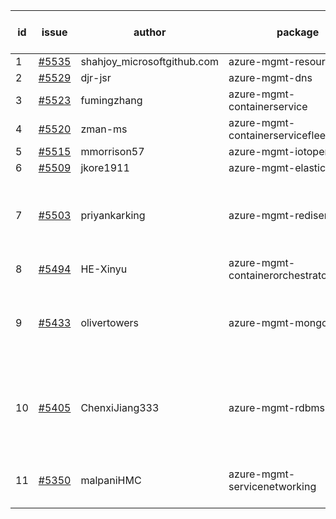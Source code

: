 | id | issue | author | package | assignee | bot advice | created date of issue | target release date | date from target |
| ------ | ------ | ------ | ------ | ------ | ------ | ------ | ------ | :-----: |
| 1 | [#5535](https://github.com/Azure/sdk-release-request/issues/5535) | shahjoy_microsoftgithub.com | azure-mgmt-resource | ChenxiJiang333 | MultiAPI | 09-25 | 10-25 |  |
| 2 | [#5529](https://github.com/Azure/sdk-release-request/issues/5529) | djr-jsr | azure-mgmt-dns | ChenxiJiang333 |  | 09-25 | 10-25 |  |
| 3 | [#5523](https://github.com/Azure/sdk-release-request/issues/5523) | fumingzhang | azure-mgmt-containerservice | ChenxiJiang333 |  | 09-24 | 10-24 |  |
| 4 | [#5520](https://github.com/Azure/sdk-release-request/issues/5520) | zman-ms | azure-mgmt-containerservicefleet | ChenxiJiang333 |  | 09-24 | 10-25 |  |
| 5 | [#5515](https://github.com/Azure/sdk-release-request/issues/5515) | mmorrison57 | azure-mgmt-iotoperations | ChenxiJiang333 | TypeSpec. | 09-18 | 10-25 |  |
| 6 | [#5509](https://github.com/Azure/sdk-release-request/issues/5509) | jkore1911 | azure-mgmt-elastic | ChenxiJiang333 |  | 09-16 | 10-24 |  |
| 7 | [#5503](https://github.com/Azure/sdk-release-request/issues/5503) | priyankarking | azure-mgmt-redisenterprise | ChenxiJiang333 | new comment. close to release date. HoldOn. | 09-13 | 09-27 | 0 |
| 8 | [#5494](https://github.com/Azure/sdk-release-request/issues/5494) | HE-Xinyu | azure-mgmt-containerorchestratorruntime | ChenxiJiang333 | FirstBeta. TypeSpec. | 09-13 | 10-24 |  |
| 9 | [#5433](https://github.com/Azure/sdk-release-request/issues/5433) | olivertowers | azure-mgmt-mongocluster | ChenxiJiang333 | close to release date. FirstGA. HoldOn. TypeSpec. | 08-19 | 09-27 | 0 |
| 10 | [#5405](https://github.com/Azure/sdk-release-request/issues/5405) | ChenxiJiang333 | azure-mgmt-rdbms | ChenxiJiang333 | new version is 0.0.0, please check base branch! | 08-07 | fail to get. |  |
| 11 | [#5350](https://github.com/Azure/sdk-release-request/issues/5350) | malpaniHMC | azure-mgmt-servicenetworking | ChenxiJiang333 | close to release date. HoldOn. | 07-18 | 09-26 | -1 |
